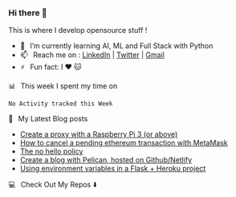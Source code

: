 ### Hi there 👋

This is where I develop opensource stuff !

* 🌱⠀I’m currently learning AI, ML and Full Stack with Python</li>
* 📫⠀Reach me on : [LinkedIn](https://www.linkedin.com/in/mathieudugue/) | [Twitter](https://twitter.com/mattiooFR) | [Gmail](mailto:dugue.mathieu@gmail.com?subject=Hello%20Mathieu,%20From%20Github)
* ⚡⠀Fun fact: I ❤️ 🐱

📊⠀This week I spent my time on

<!--START_SECTION:waka-->
```text
No Activity tracked this Week
```
<!--END_SECTION:waka-->

📕⠀My Latest Blog posts

<!-- BLOG-POST-LIST:START -->
- [Create a proxy with a Raspberry Pi 3 (or above)](https://dev.to/mattioo/create-a-proxy-with-a-raspberry-pi-3-or-above-1gbc)
- [How to cancel a pending ethereum transaction with MetaMask](https://dev.to/mattioo/how-to-cancel-a-pending-ethereum-transaction-with-metamask-4aah)
- [The no hello policy](https://dev.to/mattioo/the-no-hello-policy-13hn)
- [Create a blog with Pelican, hosted on Github/Netlify](https://dev.to/mattioo/create-a-blog-with-pelican-hosted-on-github-netlify-498p)
- [Using environment variables in a Flask + Heroku project](https://dev.to/mattioo/using-environment-variables-in-a-flask-heroku-project-1bn)
<!-- BLOG-POST-LIST:END -->

💻⠀Check Out My Repos ⬇️

<!--
**MattiooFR/MattiooFR** is a ✨ _special_ ✨ repository because its `README.md` (this file) appears on your GitHub profile.

Here are some ideas to get you started:

- 🔭 I’m currently working on ...
- 🌱 I’m currently learning ...
- 👯 I’m looking to collaborate on ...
- 🤔 I’m looking for help with ...
- 💬 Ask me about ...
- 📫 How to reach me: ...
- 😄 Pronouns: ...
- ⚡ Fun fact: ...
-->
